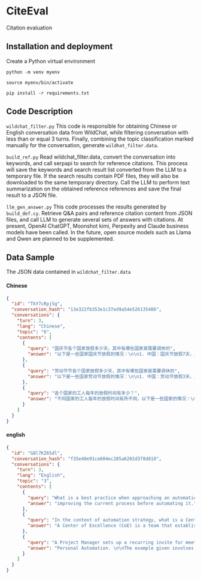 # CiteEval

Citation evaluation

## Installation and deployment

Create a Python virtual environment

```shell
python -m venv myenv

source myenv/bin/activate

pip install -r requirements.txt
```

## Code Description

`wildchat_filter.py` This code is responsible for obtaining Chinese or English conversation data from WildChat, while filtering conversation with less than or equal 3 turns. Finally, combining the topic classification marked manually for the conversation, generate `wildhat_filter.data`.

`build_ref.py` Read wildchat_filter.data, convert the conversation into keywords, and call serpapi to search for reference citations. This process will save the keywords and search result list converted from the LLM to a temporary file. If the search results contain PDF files, they will also be downloaded to the same temporary directory. Call the LLM to perform text summarization on the obtained reference references and save the final result to a JSON file.

`llm_gen_answer.py` This code processes the results generated by `build_def.cy`. Retrieve Q&A pairs and reference citation content from JSON files, and call LLM to generate several sets of answers with citations. At present, OpenAI ChatGPT, Moonshot kimi, Perpexity and Claude business models have been called. In the future, open source models such as Llama and Qwen are planned to be supplemented.

## Data Sample

The JSON data contained in `wildchat_filter.data`

#### Chinese

```json
{
  "id": "TkY7cRpjSg",
  "conversation_hash": "13e322fb353e1c37ed9a54e526135486",
  "conversations": {
    "turn": 3,
    "lang": "Chinese",
    "topic": "6",
    "contents": [
      {
        "query": "国庆节各个国家放假多少天，其中有哪些国家是需要调休的",
        "answer": "以下是一些国家国庆节放假的情况：\n\n1. 中国：国庆节放假7天，从10月1日至10月7日。\n\n2. 韩国：国庆节放假3天，从10月3日至10月5日。\n\n3. 日本：国庆节放假3天，从10月1日至10月3日。\n\n4. 新加坡：国庆节放假1天，10月1日。\n\n5. 美国：国庆节不是全国性的法定假日，但通常是放假的，放假时间依据各州和企业的规定。\n\n有些国家为了保证工作效率，需要将国庆节放假期间的工作日进行调休。中国是一个例子，国庆节前的周末和国庆节后的周末会各增加一天假期来进行调整。"
      },
      {
        "query": "劳动节节各个国家放假多少天，其中有哪些国家是需要调休的",
        "answer": "以下是一些国家劳动节放假的情况：\n\n1. 中国：劳动节放假3天，从5月1日至5月3日。\n\n2. 美国：劳动节是全国性的法定假日，通常放假1天，即劳动节当天（9月的第一个星期一）。\n\n3. 加拿大：劳动节是全国性的法定假日，通常放假1天，即劳动节当天（9月的第一个星期一）。\n\n4. 澳大利亚：劳动节是全国性的法定假日，通常放假1天，即劳动节当天（10月的第一个星期一）。\n\n5. 日本：劳动节不是全国性的法定假日，但通常放假1天，即劳动节当天（5月1日）。\n\n\n有些国家需要将劳动节放假期间的工作日进行调休，以保证工作效率。例如中国的劳动节假期前和劳动节假期后会各增加一天假期来进行调整。"
      },
      {
        "query": "各个国家的工人每年的放假时间有多少？",
        "answer": "不同国家的工人每年的放假时间有所不同，以下是一些国家的情况：\n\n1. 中国：法定带薪年假为5天至15天，根据工龄和单位规定有所不同；国家规定的法定节假日有11天。\n\n2. 美国：没有国家规定的带薪年假，通常由雇主和雇员协商决定；法定假日有10天，其中7天是全国性的法定假日。\n\n3. 日本：法定带薪年假为10天至20天，根据工龄和单位规定有所不同；法定节假日有16天。\n\n4. 德国：法定带薪年假为24天至30天，根据工龄和单位规定有所不同；法定节假日有9天。\n\n5. 法国：法定带薪年假为25天，法定节假日有11天。\n\n需要注意的是，虽然有国家规定了法定假日和带薪年假，但在一些职业和行业中，工作需要进行轮班或加班，法定的假日和年假有可能不全是连续的，并不一定能够100%的实现工人享有休假的权利。"
      }
    ]
  }
}
```

#### english

```json
{
  "id": "G8l7KZ65dl",
  "conversation_hash": "f35e40e91ce604ec285a6202d378d818",
  "conversations": {
    "turn": 3,
    "lang": "English",
    "topic": "3",
    "contents": [
      {
        "query": "What is a best practice when approaching an automation effort?\n\n\nprioritizing cost reduction above all other goals\n\n\neliminating the need for a technical support team\n\n\nacquiring new resources before starting automation work\n\n\nimproving the current process before automating it",
        "answer": "improving the current process before automating it."
      },
      {
        "query": "In the context of automation strategy, what is a Center of Excellence?\n\n\na central server where all of an organization’s automation software is hosted\n\n\na team that establishes best practices for automation efforts within an organization\n\n\na team composed of the organization’s most senior Artificial Intelligence programmers\n\n\na community that includes all those within an organization who have created automation programs",
        "answer": "A Center of Excellence (CoE) is a team that establishes best practices for automation efforts within an organization. A CoE provides guidance on the development, deployment, and maintenance of automation solutions, shares knowledge and best practices across the organization, and supports the training and development of automation professionals. The goal of a CoE is to ensure that automation efforts are aligned with the business strategy and that they result in consistent, high-quality solutions."
      },
      {
        "query": "A Project Manager sets up a recurring invite for meetings using a web-based calendar app on a mobile device.\n\nWhat type of automation does this exemplify?\n\n\nHyperautomation\n\n\nIntelligent Automation\n\n\nCognitive Automation\n\n\nPersonal Automation",
        "answer": "Personal Automation. \n\nThe example given involves a person using a web-based calendar app to set up a recurring meeting invite. This is an example of personal automation, which refers to the use of automation tools and techniques by individuals to improve their own productivity and efficiency. The use of a web-based calendar app is a common personal automation practice that can help individuals manage their schedule and streamline the process of scheduling meetings and appointments."
      }
    ]
  }
}
```